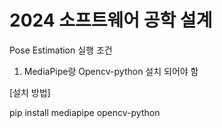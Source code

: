 # 2024 소프트웨어 공학 설계

Pose Estimation 실행 조건
1. MediaPipe랑 Opencv-python 설치 되어야 함
   
[설치 방법]

pip install mediapipe opencv-python
